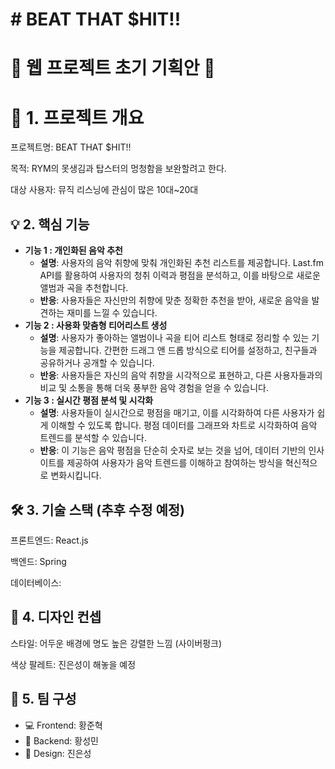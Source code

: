 # # BEAT THAT $HIT!!

# 🌟 웹 프로젝트 초기 기획안 🌟

# 🎯 1. 프로젝트 개요

<aside>
프로젝트명: BEAT THAT $HIT!!

목적: RYM의 못생김과 탑스터의 멍청함을 보완할려고 한다.

대상 사용자: 뮤직 리스닝에 관심이 많은 10대~20대

</aside>

## 💡 2. 핵심 기능

- **기능 1 : 개인화된 음악 추천**
    - **설명**: 사용자의 음악 취향에 맞춰 개인화된 추천 리스트를 제공합니다. Last.fm API를 활용하여 사용자의 청취 이력과 평점을 분석하고, 이를 바탕으로 새로운 앨범과 곡을 추천합니다.
    - **반응**: 사용자들은 자신만의 취향에 맞춘 정확한 추천을 받아, 새로운 음악을 발견하는 재미를 느낄 수 있습니다.
- **기능 2 : 사용화 맞춤형 티어리스트 생성**
    - **설명**: 사용자가 좋아하는 앨범이나 곡을 티어 리스트 형태로 정리할 수 있는 기능을 제공합니다. 간편한 드래그 앤 드롭 방식으로 티어를 설정하고, 친구들과 공유하거나 공개할 수 있습니다.
    - **반응**: 사용자들은 자신의 음악 취향을 시각적으로 표현하고, 다른 사용자들과의 비교 및 소통을 통해 더욱 풍부한 음악 경험을 얻을 수 있습니다.
- **기능 3 : 실시간 평점 분석 및 시각화**
    - **설명**: 사용자들이 실시간으로 평점을 매기고, 이를 시각화하여 다른 사용자가 쉽게 이해할 수 있도록 합니다. 평점 데이터를 그래프와 차트로 시각화하여 음악 트렌드를 분석할 수 있습니다.
    - **반응**: 이 기능은 음악 평점을 단순히 숫자로 보는 것을 넘어, 데이터 기반의 인사이트를 제공하여 사용자가 음악 트렌드를 이해하고 참여하는 방식을 혁신적으로 변화시킵니다.

## 🛠 3. 기술 스택 (추후 수정 예정)

<aside>
프론트엔드: React.js

백엔드: Spring

데이터베이스:

</aside>

## 🎨 4. 디자인 컨셉

<aside>
스타일: 어두운 배경에 명도 높은 강렬한 느낌 (사이버펑크)

색상 팔레트: 진은성이 해놓을 예정

</aside>

## 👥 5. 팀 구성

- 💻 Frontend: 황준혁
- 🔧 Backend: 황성민
- 🎨 Design: 진은성